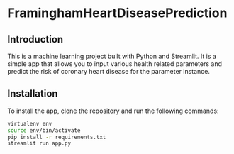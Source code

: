 # FraminghamHeartDiseasePrediction

## Introduction

This is a machine learning project built with Python and Streamlit. It is a simple app that allows you to input various health related parameters and predict the risk of coronary heart disease for the parameter instance.

## Installation

To install the app, clone the repository and run the following commands:


```bash
virtualenv env
source env/bin/activate
pip install -r requirements.txt
streamlit run app.py
```
